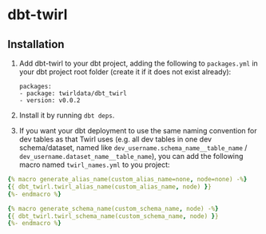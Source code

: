 # dbt-twirl

## Installation

1. Add dbt-twirl to your dbt project, adding the following to `packages.yml` in your dbt project root folder (create it if it does not exist already):

    ```
    packages:
    - package: twirldata/dbt_twirl
    - version: v0.0.2
    ```

2. Install it by running `dbt deps`.
3. If you want your dbt deployment to use the same naming convention for dev tables as that Twirl uses (e.g. all dev tables in one dev schema/dataset, named like `dev_username.schema_name__table_name` / `dev_username.dataset_name__table_name`), you can add the following macro named `twirl_names.yml` to you project:
```yaml title="macros/twirl_names.yml"
{% macro generate_alias_name(custom_alias_name=none, node=none) -%}
{{ dbt_twirl.twirl_alias_name(custom_alias_name, node) }}
{%- endmacro %}

{% macro generate_schema_name(custom_schema_name, node) -%}
{{ dbt_twirl.twirl_schema_name(custom_schema_name, node) }}
{%- endmacro %}
```
